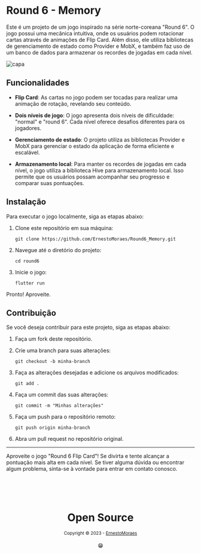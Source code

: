 # Round 6 - Memory

Este é um projeto de um jogo inspirado na série norte-coreana "Round 6". O jogo possui uma mecânica intuitiva, onde os usuários podem rotacionar cartas através de animações de Flip Card. Além disso, ele utiliza bibliotecas de gerenciamento de estado como Provider e MobX, e também faz uso de um banco de dados para armazenar os recordes de jogadas em cada nível.

![capa](https://github.com/ErnestoMoraes/Round6_Memory/blob/main/images/readme/capa.png)

<!-- ## Telas/Template -->
<!--  <div style="display: flex;">
 <img src="https://github.com/ErnestoMoraes/Round6_Memory/blob/main/images/readme/home.png" alt="Alt Text" height=400>
 <img src="https://github.com/ErnestoMoraes/Round6_Memory/blob/main/images/readme/nivel_normal.png" alt="Alt Text" height=400>
 <img src="https://github.com/ErnestoMoraes/Round6_Memory/blob/main/images/readme/nivel_round6.png" alt="Alt Text" height=400>
 <img src="https://github.com/ErnestoMoraes/Round6_Memory/blob/main/images/readme/recordes_normal.png" alt="Alt Text" height=400>
 <img src="https://github.com/ErnestoMoraes/Round6_Memory/blob/main/images/readme/recordes_round6.png" alt="Alt Text" height=400>
 <img src="https://github.com/ErnestoMoraes/Round6_Memory/blob/main/images/readme/cards_round6.png" alt="Alt Text" height=400>
 <img src="https://github.com/ErnestoMoraes/Round6_Memory/blob/main/images/readme/game.png" alt="Alt Text" height=400>
 <img src="https://github.com/ErnestoMoraes/Round6_Memory/blob/main/images/readme/game_normal.png" alt="Alt Text" height=400>
 <img src="https://github.com/ErnestoMoraes/Round6_Memory/blob/main/images/readme/eliminado.png" alt="Alt Text" height=400>
 <img src="https://github.com/ErnestoMoraes/Round6_Memory/blob/main/images/readme/aprovado.png" alt="Alt Text" height=400>
</div> -->

## Funcionalidades

- **Flip Card**: As cartas no jogo podem ser tocadas para realizar uma animação de rotação, revelando seu conteúdo.

- **Dois níveis de jogo**: O jogo apresenta dois níveis de dificuldade: "normal" e "round 6". Cada nível oferece desafios diferentes para os jogadores.

- **Gerenciamento de estado**: O projeto utiliza as bibliotecas Provider e MobX para gerenciar o estado da aplicação de forma eficiente e escalável.

- **Armazenamento local**: Para manter os recordes de jogadas em cada nível, o jogo utiliza a biblioteca Hive para armazenamento local. Isso permite que os usuários possam acompanhar seu progresso e comparar suas pontuações.

## Instalação

Para executar o jogo localmente, siga as etapas abaixo:

1. Clone este repositório em sua máquina:

   ```
   git clone https://github.com/ErnestoMoraes/Round6_Memory.git
   ```

2. Navegue até o diretório do projeto:

   ```
   cd round6
   ```

3. Inicie o jogo:

   ```
   flutter run
   ```

Pronto! Aproveite.

## Contribuição

Se você deseja contribuir para este projeto, siga as etapas abaixo:

1. Faça um fork deste repositório.

2. Crie uma branch para suas alterações:

   ```
   git checkout -b minha-branch
   ```

3. Faça as alterações desejadas e adicione os arquivos modificados:

   ```
   git add .
   ```

4. Faça um commit das suas alterações:

   ```
   git commit -m "Minhas alterações"
   ```

5. Faça um push para o repositório remoto:

   ```
   git push origin minha-branch
   ```

6. Abra um pull request no repositório original.


---

Aproveite o jogo "Round 6 Flip Card"! Se divirta e tente alcançar a pontuação mais alta em cada nível. Se tiver alguma dúvida ou encontrar algum problema, sinta-se à vontade para entrar em contato conosco.


<div align="center">
  <br/>
  <br/>
  <br/>
    <div>
      <h1>Open Source</h1>
      <sub>Copyright © 2023 - <a href="https://github.com/ErnestoMoraes">ErnestoMoraes</sub></a>
    </div>
    <br/>
    😁
</div>
